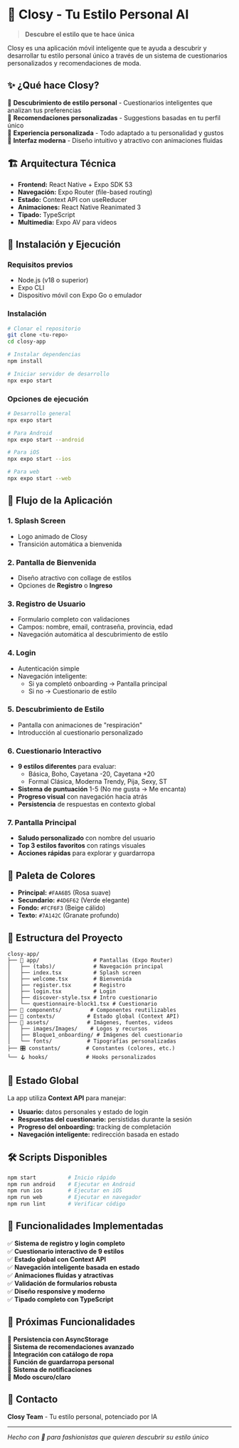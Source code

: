 # 🌸 Closy - Tu Estilo Personal AI

> **Descubre el estilo que te hace única**

Closy es una aplicación móvil inteligente que te ayuda a descubrir y desarrollar tu estilo personal único a través de un sistema de cuestionarios personalizados y recomendaciones de moda.

## ✨ **¿Qué hace Closy?**

🎯 **Descubrimiento de estilo personal** - Cuestionarios inteligentes que analizan tus preferencias  
👗 **Recomendaciones personalizadas** - Suggestions basadas en tu perfil único  
💖 **Experiencia personalizada** - Todo adaptado a tu personalidad y gustos  
📱 **Interfaz moderna** - Diseño intuitivo y atractivo con animaciones fluidas  

## 🏗️ **Arquitectura Técnica**

- **Frontend:** React Native + Expo SDK 53
- **Navegación:** Expo Router (file-based routing)
- **Estado:** Context API con useReducer
- **Animaciones:** React Native Reanimated 3
- **Tipado:** TypeScript
- **Multimedia:** Expo AV para videos

## 🚀 **Instalación y Ejecución**

### **Requisitos previos**
- Node.js (v18 o superior)
- Expo CLI
- Dispositivo móvil con Expo Go o emulador

### **Instalación**
```bash
# Clonar el repositorio
git clone <tu-repo>
cd closy-app

# Instalar dependencias
npm install

# Iniciar servidor de desarrollo
npx expo start
```

### **Opciones de ejecución**
```bash
# Desarrollo general
npx expo start

# Para Android
npx expo start --android

# Para iOS
npx expo start --ios

# Para web
npx expo start --web
```

## 📱 **Flujo de la Aplicación**

### **1. Splash Screen** 
- Logo animado de Closy
- Transición automática a bienvenida

### **2. Pantalla de Bienvenida**
- Diseño atractivo con collage de estilos
- Opciones de **Registro** o **Ingreso**

### **3. Registro de Usuario**
- Formulario completo con validaciones
- Campos: nombre, email, contraseña, provincia, edad
- Navegación automática al descubrimiento de estilo

### **4. Login**
- Autenticación simple
- Navegación inteligente:
  - Si ya completó onboarding → Pantalla principal
  - Si no → Cuestionario de estilo

### **5. Descubrimiento de Estilo**
- Pantalla con animaciones de "respiración"
- Introducción al cuestionario personalizado

### **6. Cuestionario Interactivo**
- **9 estilos diferentes** para evaluar:
  - Básica, Boho, Cayetana -20, Cayetana +20
  - Formal Clásica, Moderna Trendy, Pija, Sexy, ST
- **Sistema de puntuación** 1-5 (No me gusta → Me encanta)
- **Progreso visual** con navegación hacia atrás
- **Persistencia** de respuestas en contexto global

### **7. Pantalla Principal**
- **Saludo personalizado** con nombre del usuario
- **Top 3 estilos favoritos** con ratings visuales
- **Acciones rápidas** para explorar y guardarropa

## 🎨 **Paleta de Colores**

- **Principal:** `#FAA6B5` (Rosa suave)
- **Secundario:** `#4D6F62` (Verde elegante)  
- **Fondo:** `#FCF6F3` (Beige cálido)
- **Texto:** `#7A142C` (Granate profundo)

## 📂 **Estructura del Proyecto**

```
closy-app/
├── 📱 app/                 # Pantallas (Expo Router)
│   ├── (tabs)/            # Navegación principal
│   ├── index.tsx          # Splash screen
│   ├── welcome.tsx        # Bienvenida
│   ├── register.tsx       # Registro
│   ├── login.tsx          # Login
│   ├── discover-style.tsx # Intro cuestionario
│   └── questionnaire-block1.tsx # Cuestionario
├── 🧩 components/         # Componentes reutilizables
├── 🎯 contexts/          # Estado global (Context API)
├── 🎨 assets/            # Imágenes, fuentes, videos
│   ├── images/Images/    # Logos y recursos
│   ├── Bloque1_onboarding/ # Imágenes del cuestionario
│   └── fonts/           # Tipografías personalizadas
├── 🎛️ constants/        # Constantes (colores, etc.)
└── 🪝 hooks/            # Hooks personalizados
```

## 🔄 **Estado Global**

La app utiliza **Context API** para manejar:

- **Usuario:** datos personales y estado de login
- **Respuestas del cuestionario:** persistidas durante la sesión
- **Progreso del onboarding:** tracking de completación
- **Navegación inteligente:** redirección basada en estado

## 🛠️ **Scripts Disponibles**

```bash
npm start          # Inicio rápido
npm run android    # Ejecutar en Android
npm run ios        # Ejecutar en iOS  
npm run web        # Ejecutar en navegador
npm run lint       # Verificar código
```

## 🎯 **Funcionalidades Implementadas**

✅ **Sistema de registro y login completo**  
✅ **Cuestionario interactivo de 9 estilos**  
✅ **Estado global con Context API**  
✅ **Navegación inteligente basada en estado**  
✅ **Animaciones fluidas y atractivas**  
✅ **Validación de formularios robusta**  
✅ **Diseño responsive y moderno**  
✅ **Tipado completo con TypeScript**  

## 🔮 **Próximas Funcionalidades**

🔄 **Persistencia con AsyncStorage**  
🔄 **Sistema de recomendaciones avanzado**  
🔄 **Integración con catálogo de ropa**  
🔄 **Función de guardarropa personal**  
🔄 **Sistema de notificaciones**  
🔄 **Modo oscuro/claro**  



## 📧 **Contacto**

**Closy Team** - Tu estilo personal, potenciado por IA

---

*Hecho con 💖 para fashionistas que quieren descubrir su estilo único*
